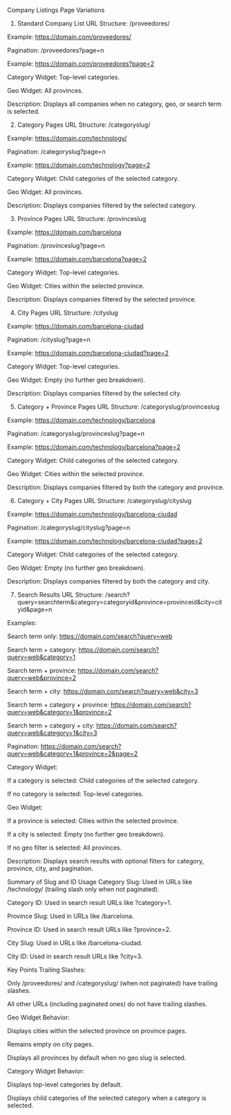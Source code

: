 Company Listings Page Variations


1. Standard Company List
URL Structure: /proveedores/

Example: https://domain.com/proveedores/

Pagination: /proveedores?page=n

Example: https://domain.com/proveedores?page=2

Category Widget: Top-level categories.

Geo Widget: All provinces.

Description: Displays all companies when no category, geo, or search term is selected.

2. Category Pages
URL Structure: /categoryslug/

Example: https://domain.com/technology/

Pagination: /categoryslug?page=n

Example: https://domain.com/technology?page=2

Category Widget: Child categories of the selected category.

Geo Widget: All provinces.

Description: Displays companies filtered by the selected category.

3. Province Pages
URL Structure: /provinceslug

Example: https://domain.com/barcelona

Pagination: /provinceslug?page=n

Example: https://domain.com/barcelona?page=2

Category Widget: Top-level categories.

Geo Widget: Cities within the selected province.

Description: Displays companies filtered by the selected province.

4. City Pages
URL Structure: /cityslug

Example: https://domain.com/barcelona-ciudad

Pagination: /cityslug?page=n

Example: https://domain.com/barcelona-ciudad?page=2

Category Widget: Top-level categories.

Geo Widget: Empty (no further geo breakdown).

Description: Displays companies filtered by the selected city.

5. Category + Province Pages
URL Structure: /categoryslug/provinceslug

Example: https://domain.com/technology/barcelona

Pagination: /categoryslug/provinceslug?page=n

Example: https://domain.com/technology/barcelona?page=2

Category Widget: Child categories of the selected category.

Geo Widget: Cities within the selected province.

Description: Displays companies filtered by both the category and province.

6. Category + City Pages
URL Structure: /categoryslug/cityslug

Example: https://domain.com/technology/barcelona-ciudad

Pagination: /categoryslug/cityslug?page=n

Example: https://domain.com/technology/barcelona-ciudad?page=2

Category Widget: Child categories of the selected category.

Geo Widget: Empty (no further geo breakdown).

Description: Displays companies filtered by both the category and city.

7. Search Results
URL Structure: /search?query=searchterm&category=categoryid&province=provinceid&city=cityid&page=n

Examples:

Search term only: https://domain.com/search?query=web

Search term + category: https://domain.com/search?query=web&category=1

Search term + province: https://domain.com/search?query=web&province=2

Search term + city: https://domain.com/search?query=web&city=3

Search term + category + province: https://domain.com/search?query=web&category=1&province=2

Search term + category + city: https://domain.com/search?query=web&category=1&city=3

Pagination: https://domain.com/search?query=web&category=1&province=2&page=2

Category Widget:

If a category is selected: Child categories of the selected category.

If no category is selected: Top-level categories.

Geo Widget:

If a province is selected: Cities within the selected province.

If a city is selected: Empty (no further geo breakdown).

If no geo filter is selected: All provinces.

Description: Displays search results with optional filters for category, province, city, and pagination.

Summary of Slug and ID Usage
Category Slug: Used in URLs like /technology/ (trailing slash only when not paginated).

Category ID: Used in search result URLs like ?category=1.

Province Slug: Used in URLs like /barcelona.

Province ID: Used in search result URLs like ?province=2.

City Slug: Used in URLs like /barcelona-ciudad.

City ID: Used in search result URLs like ?city=3.

Key Points
Trailing Slashes:

Only /proveedores/ and /categoryslug/ (when not paginated) have trailing slashes.

All other URLs (including paginated ones) do not have trailing slashes.

Geo Widget Behavior:

Displays cities within the selected province on province pages.

Remains empty on city pages.

Displays all provinces by default when no geo slug is selected.

Category Widget Behavior:

Displays top-level categories by default.

Displays child categories of the selected category when a category is selected.